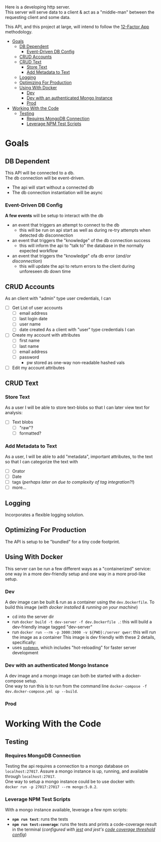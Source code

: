 Here is a developing http server.  
This server will serve data to a client & act as a "middle-man" between the requesting client and some data.    

This API, and this project at large, will intend to follow the [12-Factor App](https://12factor.net/) methodology.

- [Goals](#goals)
  - [DB Dependent](#db-dependent)
    - [Event-Driven DB Config](#event-driven-db-config)
  - [CRUD Accounts](#crud-accounts)
  - [CRUD Text](#crud-text)
    - [Store Text](#store-text)
    - [Add Metadata to Text](#add-metadata-to-text)
  - [Logging](#logging)
  - [Optimizing For Production](#optimizing-for-production)
  - [Using With Docker](#using-with-docker)
    - [Dev](#dev)
    - [Dev with an authenticated Mongo Instance](#dev-with-an-authenticated-mongo-instance)
    - [Prod](#prod)
- [Working With the Code](#working-with-the-code)
  - [Testing](#testing)
    - [Requires MongoDB Connection](#requires-mongodb-connection)
    - [Leverage NPM Test Scripts](#leverage-npm-test-scripts)
# Goals

## DB Dependent
This API will be connected to a db.  
The db connection will be event-driven.
- The api will start without a connected db
- The db connection instantiation will be async
### Event-Driven DB Config
**A few events** will be setup to interact with the db
- an event that triggers an attempt to connect to the db
  - this will be run on api start as well as during re-try attempts when detected db disconnection
- an event that triggers the "knowledge" of the db connection success
  - this will inform the api to "talk to" the database in the normally expected workflow
- an event that triggers the "knowledge" ofa db error (_and/or disconnection_)
  - this will update the api to return errors to the client during unforeseen db down time

## CRUD Accounts
As an client with "admin" type user credentials, I can
- [ ] Get List of user accounts
  - [ ] email address
  - [ ] last login date
  - [ ] user name
  - [ ] date created
As a client with "user" type credentials I can 
- [ ] Create my account with attributes
  - [ ] first name
  - [ ] last name
  - [ ] email address
  - [ ] password
    - pw stored as one-way non-readable hashed vals
- [ ] Edit my account attributes

## CRUD Text

### Store Text
As a user I will be able to store text-blobs so that I can later view text for analysis:
- [ ] Text blobs
  - [ ] "raw"?
  - [ ] formatted?

### Add Metadata to Text
As a user, I will be able to add "metadata", important attributes, to the text so that I can categorize the text with 
- [ ] Orator
- [ ] Date
- [ ] tags (_perhaps later on due to complexity of tag integration?!_)
- [ ] more...

## Logging
Incorporates a flexible logging solution.  

## Optimizing For Production
The API is setup to be "bundled" for a tiny code footprint.

## Using With Docker
This server can be run a few different ways as a "containerized" service: one way in a more dev-friendly setup and one way in a more prod-like setup. 

### Dev
A dev image can be built & run as a container using the `dev.Dockerfile`. To build this image (_with docker installed & running on your machine_)
- cd into the server dir
- run `docker build -t dev-server -f dev.Dockerfile .`: this will build a dev-friendly image tagged "dev-server"
- run `docker run --rm -p 3000:3000 -v ${PWD}:/server qwer`: this will run the image as a container
This image is dev friendly with these 2 details, specifically:  
- uses [`nodemon`](https://www.npmjs.com/package/nodemon), which includes "hot-reloading" for faster server development

### Dev with an authenticated Mongo Instance
A dev image and a mongo image can both be started with a docker-compose setup.  
One way to run this is to run from the command line `docker-compose -f dev.docker-compose.yml up --build`.  

### Prod




# Working With the Code
## Testing
### Requires MongoDB Connection
Testing the api requires a connection to a mongo database on `localhost:27017`. Assure a mongo instance is up, running, and available through `localhost:27017`.  
One way to setup a mongo instance could be to use docker with:  
`docker run -p 27017:27017 --rm mongo:5.0.2`.  
### Leverage NPM Test Scripts
With a mongo instance available, leverage a few npm scripts:  
- **`npm run test`**: runs the tests
- **`npm run test:coverage`**: runs the tests and prints a code-coverage result in the terminal (_configured with [jest](https://jestjs.io/) and jest's [code coverage threshold config](https://jestjs.io/docs/configuration#coveragethreshold-object)_)



